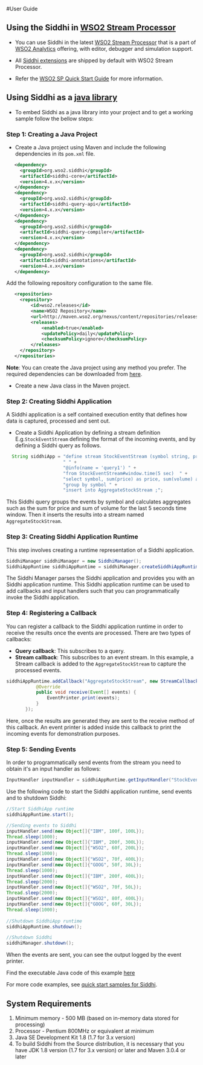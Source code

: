 #User Guide

## **Using the Siddhi in <a target="_blank" href="https://github.com/wso2/product-sp">WSO2 Stream Processor</a>**

* You can use Siddhi in the latest <a target="_blank" href="http://wso2.com/analytics?utm_source=gitanalytics&utm_campaign=gitanalytics_Jul17">WSO2 Stream Processor</a> that is a part of <a target="_blank" href="http://wso2.com/analytics?utm_source=gitanalytics&utm_campaign=gitanalytics_Jul17">WSO2 Analytics</a> offering, with editor, debugger and simulation support. 

* All <a target="_blank" href="https://wso2.github.io/siddhi/extensions/">Siddhi extensions</a> are shipped by default with WSO2 Stream Processor.

* Refer the <a target="_blank" href="https://docs.wso2.com/display/SP400/Quick+Start+Guide">WSO2 SP Quick Start Guide</a> for more information.
 
## **Using Siddhi as a <a target="_blank" href="https://wso2.github.io/siddhi/documentation/siddhi-quckstart-4.0/#using-siddhi-as-a-java-library">java library</a>**

* To embed Siddhi as a java library into your project and to get a working sample follow the bellow steps:

### Step 1: Creating a Java Project

* Create a Java project using Maven and include the following dependencies in its `pom.xml` file.

```xml
   <dependency>
     <groupId>org.wso2.siddhi</groupId>
     <artifactId>siddhi-core</artifactId>
     <version>4.x.x</version>
   </dependency>
   <dependency>
     <groupId>org.wso2.siddhi</groupId>
     <artifactId>siddhi-query-api</artifactId>
     <version>4.x.x</version>
   </dependency>
   <dependency>
     <groupId>org.wso2.siddhi</groupId>
     <artifactId>siddhi-query-compiler</artifactId>
     <version>4.x.x</version>
   </dependency>
   <dependency>
     <groupId>org.wso2.siddhi</groupId>
     <artifactId>siddhi-annotations</artifactId>
     <version>4.x.x</version>
   </dependency>   
```
  
Add the following repository configuration to the same file.
  
```xml
   <repositories>
     <repository>
         <id>wso2.releases</id>
         <name>WSO2 Repository</name>
         <url>http://maven.wso2.org/nexus/content/repositories/releases/</url>
         <releases>
             <enabled>true</enabled>
             <updatePolicy>daily</updatePolicy>
             <checksumPolicy>ignore</checksumPolicy>
         </releases>
     </repository>
   </repositories>
```
  
  **Note**: You can create the Java project using any method you prefer. The required dependencies can be downloaded from [here](http://maven.wso2.org/nexus/content/groups/wso2-public/org/wso2/siddhi/).
* Create a new Java class in the Maven project.

### Step 2: Creating Siddhi Application
A Siddhi application is a self contained execution entity that defines how data is captured, processed and sent out.  

* Create a Siddhi Application by defining a stream definition E.g.`StockEventStream` defining the format of the incoming
 events, and by defining a Siddhi query as follows.
```java
  String siddhiApp = "define stream StockEventStream (symbol string, price float, volume long); " + 
                     " " +
                     "@info(name = 'query1') " +
                     "from StockEventStream#window.time(5 sec)  " +
                     "select symbol, sum(price) as price, sum(volume) as volume " +
                     "group by symbol " +
                     "insert into AggregateStockStream ;";
```
  This Siddhi query groups the events by symbol and calculates aggregates such as the sum for price and sum of volume 
  for the last 5 seconds time window. Then it inserts the results into a stream named `AggregateStockStream`. 
  
### Step 3: Creating Siddhi Application Runtime
This step involves creating a runtime representation of a Siddhi application.
```java
SiddhiManager siddhiManager = new SiddhiManager();
SiddhiAppRuntime siddhiAppRuntime = siddhiManager.createSiddhiAppRuntime(siddhiApp);
```
The Siddhi Manager parses the Siddhi application and provides you with an Siddhi application runtime. 
This Siddhi application runtime can be used to add callbacks and input handlers such that you can 
programmatically invoke the Siddhi application.

### Step 4: Registering a Callback
You can register a callback to the Siddhi application runtime in order to receive the results once the events are processed. There are two types of callbacks:

+ **Query callback**: This subscribes to a query.
+ **Stream callback**: This subscribes to an event stream.
In this example, a Stream callback is added to the `AggregateStockStream` to capture the processed events.

```java
siddhiAppRuntime.addCallback("AggregateStockStream", new StreamCallback() {
           @Override
           public void receive(Event[] events) {
               EventPrinter.print(events);
           }
       });
```
Here, once the results are generated they are sent to the receive method of this callback. An event printer is added 
inside this callback to print the incoming events for demonstration purposes.

### Step 5: Sending Events
In order to programmatically send events from the stream you need to obtain it's an input handler as follows:
```java
InputHandler inputHandler = siddhiAppRuntime.getInputHandler("StockEventStream");
```
Use the following code to start the Siddhi application runtime, send events and to shutdown Siddhi:
```java
//Start SiddhiApp runtime
siddhiAppRuntime.start();

//Sending events to Siddhi
inputHandler.send(new Object[]{"IBM", 100f, 100L});
Thread.sleep(1000);
inputHandler.send(new Object[]{"IBM", 200f, 300L});
inputHandler.send(new Object[]{"WSO2", 60f, 200L});
Thread.sleep(1000);
inputHandler.send(new Object[]{"WSO2", 70f, 400L});
inputHandler.send(new Object[]{"GOOG", 50f, 30L});
Thread.sleep(1000);
inputHandler.send(new Object[]{"IBM", 200f, 400L});
Thread.sleep(2000);
inputHandler.send(new Object[]{"WSO2", 70f, 50L});
Thread.sleep(2000);
inputHandler.send(new Object[]{"WSO2", 80f, 400L});
inputHandler.send(new Object[]{"GOOG", 60f, 30L});
Thread.sleep(1000);
 
//Shutdown SiddhiApp runtime
siddhiAppRuntime.shutdown();

//Shutdown Siddhi
siddhiManager.shutdown();
```
When the events are sent, you can see the output logged by the event printer.

Find the executable Java code of this example [here](https://github.com/wso2/siddhi/tree/master/modules/siddhi-samples/quick-start-samples/src/main/java/org/wso2/siddhi/sample/TimeWindowSample.java) 

For more code examples, see [quick start samples for Siddhi](https://github.com/wso2/siddhi/tree/master/modules/siddhi-samples/quick-start-samples).

## System Requirements
1. Minimum memory - 500 MB (based on in-memory data stored for processing)
2. Processor      - Pentium 800MHz or equivalent at minimum
3. Java SE Development Kit 1.8 (1.7 for 3.x version)
4. To build Siddhi from the Source distribution, it is necessary that you have
   JDK 1.8 version (1.7 for 3.x version) or later and Maven 3.0.4 or later